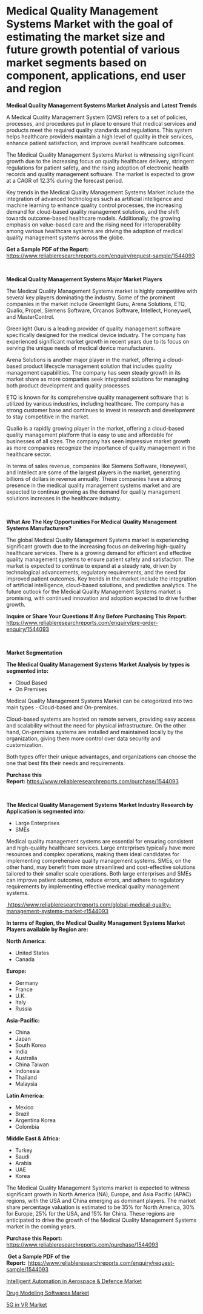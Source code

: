<p><h1>Medical Quality Management Systems Market with the goal of estimating the market size and future growth potential of various market segments based on component, applications, end user and region</h1></p><p><strong>Medical Quality Management Systems Market Analysis and Latest Trends</strong></p>
<p><p>A Medical Quality Management System (QMS) refers to a set of policies, processes, and procedures put in place to ensure that medical services and products meet the required quality standards and regulations. This system helps healthcare providers maintain a high level of quality in their services, enhance patient satisfaction, and improve overall healthcare outcomes.</p><p>The Medical Quality Management Systems Market is witnessing significant growth due to the increasing focus on quality healthcare delivery, stringent regulations for patient safety, and the rising adoption of electronic health records and quality management software. The market is expected to grow at a CAGR of 12.3% during the forecast period.</p><p>Key trends in the Medical Quality Management Systems Market include the integration of advanced technologies such as artificial intelligence and machine learning to enhance quality control processes, the increasing demand for cloud-based quality management solutions, and the shift towards outcome-based healthcare models. Additionally, the growing emphasis on value-based care and the rising need for interoperability among various healthcare systems are driving the adoption of medical quality management systems across the globe.</p></p>
<p><strong>Get a Sample PDF of the Report:&nbsp;</strong> <a href="https://www.reliableresearchreports.com/enquiry/request-sample/1544093">https://www.reliableresearchreports.com/enquiry/request-sample/1544093</a></p>
<p>&nbsp;</p>
<p><strong>Medical Quality Management Systems Major Market Players</strong></p>
<p><p>The Medical Quality Management Systems market is highly competitive with several key players dominating the industry. Some of the prominent companies in the market include Greenlight Guru, Arena Solutions, ETQ, Qualio, Propel, Siemens Software, Orcanos Software, Intellect, Honeywell, and MasterControl.</p><p>Greenlight Guru is a leading provider of quality management software specifically designed for the medical device industry. The company has experienced significant market growth in recent years due to its focus on serving the unique needs of medical device manufacturers.</p><p>Arena Solutions is another major player in the market, offering a cloud-based product lifecycle management solution that includes quality management capabilities. The company has seen steady growth in its market share as more companies seek integrated solutions for managing both product development and quality processes.</p><p>ETQ is known for its comprehensive quality management software that is utilized by various industries, including healthcare. The company has a strong customer base and continues to invest in research and development to stay competitive in the market.</p><p>Qualio is a rapidly growing player in the market, offering a cloud-based quality management platform that is easy to use and affordable for businesses of all sizes. The company has seen impressive market growth as more companies recognize the importance of quality management in the healthcare sector.</p><p>In terms of sales revenue, companies like Siemens Software, Honeywell, and Intellect are some of the largest players in the market, generating billions of dollars in revenue annually. These companies have a strong presence in the medical quality management systems market and are expected to continue growing as the demand for quality management solutions increases in the healthcare industry.</p></p>
<p>&nbsp;</p>
<p><strong>What Are The Key Opportunities For Medical Quality Management Systems Manufacturers?</strong></p>
<p><p>The global Medical Quality Management Systems market is experiencing significant growth due to the increasing focus on delivering high-quality healthcare services. There is a growing demand for efficient and effective quality management systems to ensure patient safety and satisfaction. The market is expected to continue to expand at a steady rate, driven by technological advancements, regulatory requirements, and the need for improved patient outcomes. Key trends in the market include the integration of artificial intelligence, cloud-based solutions, and predictive analytics. The future outlook for the Medical Quality Management Systems market is promising, with continued innovation and adoption expected to drive further growth.</p></p>
<p><strong>Inquire or Share Your Questions If Any Before Purchasing This Report:</strong> <a href="https://www.reliableresearchreports.com/enquiry/pre-order-enquiry/1544093">https://www.reliableresearchreports.com/enquiry/pre-order-enquiry/1544093</a></p>
<p>&nbsp;</p>
<p><strong>Market Segmentation</strong></p>
<p><strong>The Medical Quality Management Systems Market Analysis by types is segmented into:</strong></p>
<p><ul><li>Cloud Based</li><li>On Premises</li></ul></p>
<p><p>Medical Quality Management Systems Market can be categorized into two main types - Cloud-based and On-premises. </p><p>Cloud-based systems are hosted on remote servers, providing easy access and scalability without the need for physical infrastructure. On the other hand, On-premises systems are installed and maintained locally by the organization, giving them more control over data security and customization.</p><p>Both types offer their unique advantages, and organizations can choose the one that best fits their needs and requirements.</p></p>
<p><strong>Purchase this Report:&nbsp;</strong><a href="https://www.reliableresearchreports.com/purchase/1544093">https://www.reliableresearchreports.com/purchase/1544093</a></p>
<p>&nbsp;</p>
<p><strong>The Medical Quality Management Systems Market Industry Research by Application is segmented into:</strong></p>
<p><ul><li>Large Enterprises</li><li>SMEs</li></ul></p>
<p><p>Medical quality management systems are essential for ensuring consistent and high-quality healthcare services. Large enterprises typically have more resources and complex operations, making them ideal candidates for implementing comprehensive quality management systems. SMEs, on the other hand, may benefit from more streamlined and cost-effective solutions tailored to their smaller scale operations. Both large enterprises and SMEs can improve patient outcomes, reduce errors, and adhere to regulatory requirements by implementing effective medical quality management systems.</p></p>
<p><a href="https://www.reliableresearchreports.com/global-medical-quality-management-systems-market-r1544093">&nbsp;https://www.reliableresearchreports.com/global-medical-quality-management-systems-market-r1544093</a></p>
<p><strong>In terms of Region, the Medical Quality Management Systems Market Players available by Region are:</strong></p>
<p>
    <p> <strong> North America: </strong>
        <ul>
            <li>United States</li>
            <li>Canada</li>
        </ul>
        </p> 
    <p> <strong> Europe: </strong>
        <ul>
            <li>Germany</li>
            <li>France</li>
            <li>U.K.</li>
            <li>Italy</li>
            <li>Russia</li>
        </ul>
        </p> 
    <p> <strong> Asia-Pacific: </strong>
        <ul>
            <li>China</li>
            <li>Japan</li>
            <li>South Korea</li>
            <li>India</li>
            <li>Australia</li>
            <li>China Taiwan</li>
            <li>Indonesia</li>
            <li>Thailand</li>
            <li>Malaysia</li>
        </ul>
        </p> 
    <p> <strong> Latin America: </strong>
        <ul>
            <li>Mexico</li>
            <li>Brazil</li>
            <li>Argentina Korea</li>
            <li>Colombia</li>
        </ul>
        </p> 
    <p> <strong> Middle East & Africa: </strong>
        <ul>
            <li>Turkey</li>
            <li>Saudi</li>
            <li>Arabia</li>
            <li>UAE</li>
            <li>Korea</li>
        </ul>
    </p>
    </p>
<p><p>The Medical Quality Management Systems market is expected to witness significant growth in North America (NA), Europe, and Asia Pacific (APAC) regions, with the USA and China emerging as dominant players. The market share percentage valuation is estimated to be 35% for North America, 30% for Europe, 25% for the USA, and 15% for China. These regions are anticipated to drive the growth of the Medical Quality Management Systems market in the coming years.</p></p>
<p><strong>Purchase this Report: </strong><a href="https://www.reliableresearchreports.com/purchase/1544093">https://www.reliableresearchreports.com/purchase/1544093</a></p>
<p>&nbsp;<strong>Get a Sample PDF of the Report:&nbsp;&nbsp;</strong><a href="https://www.reliableresearchreports.com/enquiry/request-sample/1544093">https://www.reliableresearchreports.com/enquiry/request-sample/1544093</a></p>
<p><strong></strong></p>
<p><p><a href="https://github.com/LibbySpencer2018/Market-Research-Report-List-1/blob/main/intelligent-automation-in-aerospace-defence-market.md">Intelligent Automation in Aerospace & Defence Market</a></p><p><a href="https://github.com/ashman753/Market-Research-Report-List-2/blob/main/drug-modeling-softwares-market.md">Drug Modeling Softwares Market</a></p><p><a href="https://github.com/singletonthaxterkelliehr2df/Market-Research-Report-List-3/blob/main/5g-in-vr-market.md">5G in VR Market</a></p></p>